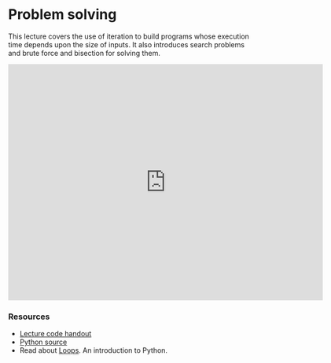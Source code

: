 # Problem solving

This lecture covers the use of iteration to build programs whose execution time depends upon the size of inputs. It also introduces search problems and brute force and bisection for solving them.

<iframe width="640" height="480" src="http://www.youtube.com/embed/ggxY20cXql8" frameborder="0" allowfullscreen></iframe>

### Resources

* [Lecture code handout](http://ocw.mit.edu/courses/electrical-engineering-and-computer-science/6-00sc-introduction-to-computer-science-and-programming-spring-2011/unit-1/lecture-3-problem-solving/MIT6_00SCS11_lec03h.pdf)
* [Python source](http://ocw.mit.edu/courses/electrical-engineering-and-computer-science/6-00sc-introduction-to-computer-science-and-programming-spring-2011/unit-1/lecture-3-problem-solving/lect3.py)
* Read about [Loops](http://beastie.cs.ua.edu/cs150/book/index_14.html). An introduction to Python.